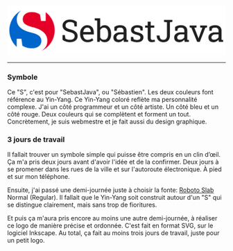 ![logoname](SebastJava-logoname-03-converted.svg)

---

### Symbole
Ce "S", c'est pour "SebastJava", ou "Sébastien". Les deux couleurs font référence au Yin-Yang. Ce Yin-Yang coloré reflète ma personnalité complexe. J'ai un côté programmeur et un côté artiste. Un côté bleu et un côté rouge. Deux couleurs qui se complètent et forment un tout. Concrètement, je suis webmestre et je fait aussi du design graphique.

### 3 jours de travail
Il fallait trouver un symbole simple qui puisse être compris en un clin d’œil. Ça m'a pris deux jours avant d'avoir l'idée et de la confirmer. Deux jours à se promener dans les rues de la ville et sur l'autoroute électronique. À pied et sur mon téléphone.

Ensuite, j'ai passé une demi-journée juste à choisir la fonte: [Roboto Slab](https://fonts.google.com/specimen/Roboto+Slab) Normal (Regular). Il fallait que le Yin-Yang soit construit autour d'un "S" qui se distingue clairement, mais sans trop de fioritures.

Et puis ça m'aura pris encore au moins une autre demi-journée, à réaliser ce logo de manière précise et ordonnée. C'est fait en format SVG, sur le logiciel Inkscape. Au total, ça fait au moins trois jours de travail, juste pour un petit logo.